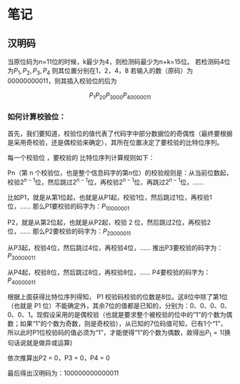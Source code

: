 # 笔记

## 汉明码

当原位码为n=11位的时候，k最少为4，则检测码最少为n+k=15位。
若检测码4位为$P_1,P_2,P_3,P_4$
则其位置分别在1，2，4，8
若输入的数（原码）为00000000011，则其插入校验位的后为

$$P_1P_20P_3000P_40000011$$

### 如何计算校验位：

首先，我们要知道，校验位的值代表了代码字中部分数据位的奇偶性（最终要根据是采用奇校验，还是偶校验来确定），其所在位置决定了要校验的比特位序列。

每一个校验位 ，要校验的 比特位序列计算规则如下：

Pn（第 n 个校验位，也是整个信息码字的第n位）的校验规则是：从当前位数起，校验$2^{n-1}$位，然后跳过$2^{n-1}$位，再校验$2^{n-1}$位，再跳过$2^{n-1}$位，……

比如P1，就是从第1位起，也就是从P1起，校验1位，然后跳过1位，再校验1位，......
那么P1要校验的码字为：$P_10000001$

P2，就是从第2位起，也就是从P2起，校验 2 位，然后跳过2位，再校验2位，......
那么P2要校验的码字为：$P_20000011$

从P3起，校验4位，然后跳过4位，再校验4位，......
推出P3要校验的码字为：$P_30000011$

从P4起，校验8位，然后跳过8位，再校验8位，......
P4要校验的码字为：$P_40000011$

根据上面获得比特位序列得知， P1 校验码校验的位数是8位。这8位中除了第1位（也就是 P1 位）不能确定外，其余7位的值都是已知的，分别为：0、0、0、0、0、0、1。现假设采用的是偶校验（也就是要求整个被校验的位中的“1”的个数为偶数；如果“1”的个数为奇数，则是奇校验），从已知的7位码值可知，已有1个“1”，所以此时P1位校验码的值必须为“1”，才能使得“1”的个数为偶数，故得出$P_1 = 1$(换句话说就是做异或运算)

依次推算出P2 = 0，P3 = 0，P4 = 0

最后得出汉明码为：$100000000000011$

